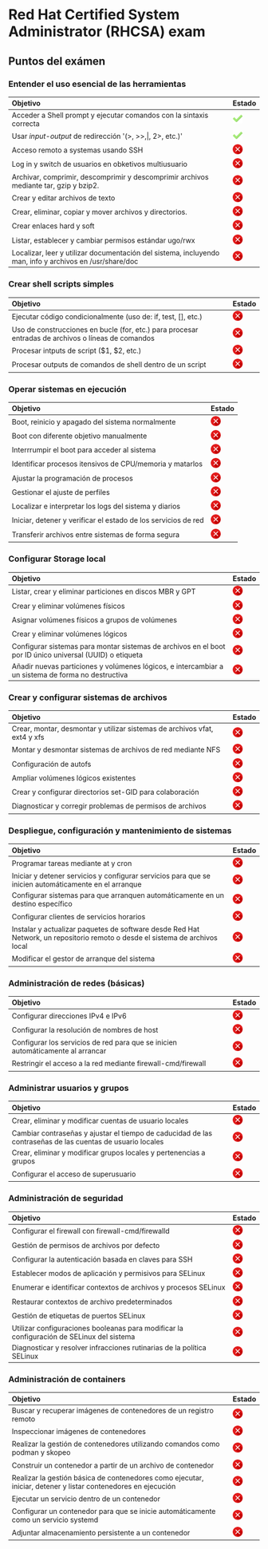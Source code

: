 # Red Hat Certified System Administrator (RHCSA) exam

## Puntos del exámen

### Entender el uso esencial de las herramientas

 | Objetivo | Estado |
 |:-------- |:------ |
 | Acceder a Shell prompt y ejecutar comandos con la sintaxis correcta | <img src="../../../images/check.png" alt="image" width="20" height="auto"> |
 | Usar *input-output*  de redirección '(>, >>,&#124;, 2>, etc.)' | <img src="../../../images/check.png" alt="image" width="20" height="auto"> |
 | Acceso remoto a systemas usando SSH | <img src="../../../images/no_check.png" alt="image" width="20" height="auto"> |
 | Log in y switch de usuarios en obketivos multiusuario | <img src="../../../images/no_check.png" alt="image" width="20" height="auto"> |
 | Archivar, comprimir, descomprimir y descomprimir archivos mediante tar, gzip y bzip2. | <img src="../../../images/no_check.png" alt="image" width="20" height="auto"> |
 | Crear y editar archivos de texto | <img src="../../../images/no_check.png" alt="image" width="20" height="auto"> |
 | Crear, eliminar, copiar y mover archivos y directorios. | <img src="../../../images/no_check.png" alt="image" width="20" height="auto"> |
 | Crear enlaces hard y soft | <img src="../../../images/no_check.png" alt="image" width="20" height="auto"> |
 | Listar, establecer y cambiar permisos estándar ugo/rwx | <img src="../../../images/no_check.png" alt="image" width="20" height="auto"> |
 | Localizar, leer y utilizar documentación del sistema, incluyendo man, info y archivos en /usr/share/doc | <img src="../../../images/no_check.png" alt="image" width="20" height="auto"> |

### Crear shell scripts simples

 | Objetivo | Estado |
 |:-------- |:------ |
 | Ejecutar código condicionalmente (uso de: if, test, [], etc.) | <img src="../../../images/no_check.png" alt="image" width="20" height="auto"> |
 | Uso de construcciones en bucle (for, etc.) para procesar entradas de archivos o líneas de comandos | <img src="../../../images/no_check.png" alt="image" width="20" height="auto"> |
 | Procesar intputs de script ($1, $2, etc.) |<img src="../../../images/no_check.png" alt="image" width="20" height="auto"> |
 | Procesar outputs de comandos de shell dentro de un script |<img src="../../../images/no_check.png" alt="image" width="20" height="auto"> |

### Operar sistemas en ejecución

 | Objetivo | Estado |
 |:-------- |:------ |
 | Boot, reinicio y apagado del sistema normalmente |<img src="../../../images/no_check.png" alt="image" width="20" height="auto"> |
 | Boot con diferente objetivo manualmente | <img src="../../../images/no_check.png" alt="image" width="20" height="auto">|
 | Interrrumpir el boot para acceder al sistema  | <img src="../../../images/no_check.png" alt="image" width="20" height="auto"> |
 | Identificar procesos itensivos de CPU/memoria y matarlos  |<img src="../../../images/no_check.png" alt="image" width="20" height="auto"> |
 | Ajustar la programación de procesos | <img src="../../../images/no_check.png" alt="image" width="20" height="auto"> | 
 | Gestionar el ajuste de perfiles | <img src="../../../images/no_check.png" alt="image" width="20" height="auto"> | 
 | Localizar e interpretar los logs del sistema y diarios  |<img src="../../../images/no_check.png" alt="image" width="20" height="auto"> |
 | Iniciar, detener y verificar el estado de los servicios de red  | <img src="../../../images/no_check.png" alt="image" width="20" height="auto">|
 | Transferir archivos entre sistemas de forma segura | <img src="../../../images/no_check.png" alt="image" width="20" height="auto"> | 

### Configurar Storage local

 | Objetivo | Estado |
 |:-------- |:------ |
 | Listar, crear y eliminar particiones en discos MBR y GPT | <img src="../../../images/no_check.png" alt="image" width="20" height="auto"> |
 | Crear y eliminar volúmenes físicos | <img src="../../../images/no_check.png" alt="image" width="20" height="auto"> |
 | Asignar volúmenes físicos a grupos de volúmenes | <img src="../../../images/no_check.png" alt="image" width="20" height="auto"> |
 | Crear y eliminar volúmenes lógicos | <img src="../../../images/no_check.png" alt="image" width="20" height="auto"> |
 | Configurar sistemas para montar sistemas de archivos en el boot por ID único universal (UUID) o etiqueta | <img src="../../../images/no_check.png" alt="image" width="20" height="auto"> |
 | Añadir nuevas particiones y volúmenes lógicos, e intercambiar a un sistema de forma no destructiva | <img src="../../../images/no_check.png" alt="image" width="20" height="auto"> |

### Crear y configurar sistemas de archivos

 | Objetivo | Estado |
 |:-------- |:------ |
 | Crear, montar, desmontar y utilizar sistemas de archivos vfat, ext4 y xfs | <img src="../../../images/no_check.png" alt="image" width="20" height="auto"> |
 | Montar y desmontar sistemas de archivos de red mediante NFS | <img src="../../../images/no_check.png" alt="image" width="20" height="auto"> |
 | Configuración de autofs | <img src="../../../images/no_check.png" alt="image" width="20" height="auto"> |
 | Ampliar volúmenes lógicos existentes | <img src="../../../images/no_check.png" alt="image" width="20" height="auto"> |
 | Crear y configurar directorios set-GID para colaboración | <img src="../../../images/no_check.png" alt="image" width="20" height="auto"> |
 | Diagnosticar y corregir problemas de permisos de archivos | <img src="../../../images/no_check.png" alt="image" width="20" height="auto"> |

### Despliegue, configuración y mantenimiento de sistemas

 | Objetivo | Estado |
 |:-------- |:------ |
 | Programar tareas mediante at y cron | <img src="../../../images/no_check.png" alt="image" width="20" height="auto"> |
 |  Iniciar y detener servicios y configurar servicios para que se inicien automáticamente en el arranque | <img src="../../../images/no_check.png" alt="image" width="20" height="auto"> |
 |  Configurar sistemas para que arranquen automáticamente en un destino específico | <img src="../../../images/no_check.png" alt="image" width="20" height="auto"> |
 |  Configurar clientes de servicios horarios | <img src="../../../images/no_check.png" alt="image" width="20" height="auto"> |
 |  Instalar y actualizar paquetes de software desde Red Hat Network, un repositorio remoto o desde el sistema de archivos local | <img src="../../../images/no_check.png" alt="image" width="20" height="auto"> |
 |  Modificar el gestor de arranque del sistema | <img src="../../../images/no_check.png" alt="image" width="20" height="auto"> |

### Administración de redes (básicas)

 | Objetivo | Estado |
 |:-------- |:------ |
 | Configurar direcciones IPv4 e IPv6 | <img src="../../../images/no_check.png" alt="image" width="20" height="auto"> |
 | Configurar la resolución de nombres de host | <img src="../../../images/no_check.png" alt="image" width="20" height="auto"> |
 | Configurar los servicios de red para que se inicien automáticamente al arrancar | <img src="../../../images/no_check.png" alt="image" width="20" height="auto"> |
 | Restringir el acceso a la red mediante firewall-cmd/firewall | <img src="../../../images/no_check.png" alt="image" width="20" height="auto"> |

### Administrar usuarios y grupos

 | Objetivo | Estado |
 |:-------- |:------ |
 | Crear, eliminar y modificar cuentas de usuario locales | <img src="../../../images/no_check.png" alt="image" width="20" height="auto"> |
 | Cambiar contraseñas y ajustar el tiempo de caducidad de las contraseñas de las cuentas de usuario locales | <img src="../../../images/no_check.png" alt="image" width="20" height="auto"> |
 | Crear, eliminar y modificar grupos locales y pertenencias a grupos | <img src="../../../images/no_check.png" alt="image" width="20" height="auto"> |
 | Configurar el acceso de superusuario | <img src="../../../images/no_check.png" alt="image" width="20" height="auto"> |

### Administración de seguridad

 | Objetivo | Estado |
 |:-------- |:------ |
 | Configurar el firewall con firewall-cmd/firewalld | <img src="../../../images/no_check.png" alt="image" width="20" height="auto"> |
 | Gestión de permisos de archivos por defecto | <img src="../../../images/no_check.png" alt="image" width="20" height="auto"> |
 | Configurar la autenticación basada en claves para SSH | <img src="../../../images/no_check.png" alt="image" width="20" height="auto"> |
 | Establecer modos de aplicación y permisivos para SELinux | <img src="../../../images/no_check.png" alt="image" width="20" height="auto"> |
 | Enumerar e identificar contextos de archivos y procesos SELinux | <img src="../../../images/no_check.png" alt="image" width="20" height="auto"> |
 | Restaurar contextos de archivo predeterminados | <img src="../../../images/no_check.png" alt="image" width="20" height="auto"> |
 | Gestión de etiquetas de puertos SELinux | <img src="../../../images/no_check.png" alt="image" width="20" height="auto"> |
 | Utilizar configuraciones booleanas para modificar la configuración de SELinux del sistema | <img src="../../../images/no_check.png" alt="image" width="20" height="auto"> |
 | Diagnosticar y resolver infracciones rutinarias de la política SELinux | <img src="../../../images/no_check.png" alt="image" width="20" height="auto"> |

### Administración de containers

 | Objetivo | Estado |
 |:-------- |:------ |
 | Buscar y recuperar imágenes de contenedores de un registro remoto | <img src="../../../images/no_check.png" alt="image" width="20" height="auto"> |
 | Inspeccionar imágenes de contenedores | <img src="../../../images/no_check.png" alt="image" width="20" height="auto"> |
 | Realizar la gestión de contenedores utilizando comandos como podman y skopeo | <img src="../../../images/no_check.png" alt="image" width="20" height="auto"> |
 | Construir un contenedor a partir de un archivo de contenedor | <img src="../../../images/no_check.png" alt="image" width="20" height="auto"> |
 | Realizar la gestión básica de contenedores como ejecutar, iniciar, detener y listar contenedores en ejecución | <img src="../../../images/no_check.png" alt="image" width="20" height="auto"> |
 | Ejecutar un servicio dentro de un contenedor | <img src="../../../images/no_check.png" alt="image" width="20" height="auto"> |
 | Configurar un contenedor para que se inicie automáticamente como un servicio systemd | <img src="../../../images/no_check.png" alt="image" width="20" height="auto"> |
 | Adjuntar almacenamiento persistente a un contenedor | <img src="../../../images/no_check.png" alt="image" width="20" height="auto"> |



 